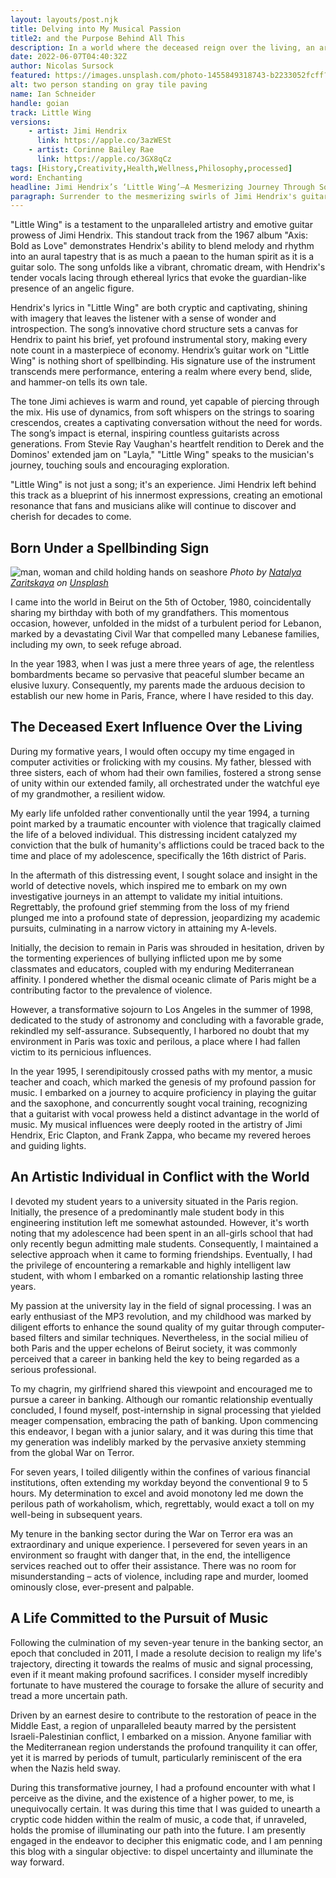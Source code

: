 ```yaml
---
layout: layouts/post.njk
title: Delving into My Musical Passion  
title2: and the Purpose Behind All This
description: In a world where the deceased reign over the living, an artist wages a musical war for freedom—where every note is a step towards liberation.
date: 2022-06-07T04:40:32Z
author: Nicolas Sursock
featured: https://images.unsplash.com/photo-1455849318743-b2233052fcff?q=80&fit=crop&ixlib=rb-4.0.3&ixid=M3wxMjA3fDB8MHxwaG90by1wYWdlfHx8fGVufDB8fHx8fA%3D%3D
alt: two person standing on gray tile paving
name: Ian Schneider
handle: goian
track: Little Wing
versions:
    - artist: Jimi Hendrix
      link: https://apple.co/3azWESt
    - artist: Corinne Bailey Rae
      link: https://apple.co/3GX8qCz
tags: [History,Creativity,Health,Wellness,Philosophy,processed]
word: Enchanting
headline: Jimi Hendrix’s ‘Little Wing’—A Mesmerizing Journey Through Sonic Beauty!
paragraph: Surrender to the mesmerizing swirls of Jimi Hendrix's guitar in "Little Wing," an auditory voyage that resonates with the deepest chords of the human spirit.
---
```


"Little Wing" is a testament to the unparalleled artistry and emotive guitar prowess of Jimi Hendrix. This standout track from the 1967 album "Axis: Bold as Love" demonstrates Hendrix's ability to blend melody and rhythm into an aural tapestry that is as much a paean to the human spirit as it is a guitar solo. The song unfolds like a vibrant, chromatic dream, with Hendrix's tender vocals lacing through ethereal lyrics that evoke the guardian-like presence of an angelic figure.

Hendrix's lyrics in "Little Wing" are both cryptic and captivating, shining with imagery that leaves the listener with a sense of wonder and introspection. The song’s innovative chord structure sets a canvas for Hendrix to paint his brief, yet profound instrumental story, making every note count in a masterpiece of economy. Hendrix’s guitar work on "Little Wing" is nothing short of spellbinding. His signature use of the instrument transcends mere performance, entering a realm where every bend, slide, and hammer-on tells its own tale. 

The tone Jimi achieves is warm and round, yet capable of piercing through the mix. His use of dynamics, from soft whispers on the strings to soaring crescendos, creates a captivating conversation without the need for words. The song’s impact is eternal, inspiring countless guitarists across generations. From Stevie Ray Vaughan's heartfelt rendition to Derek and the Dominos' extended jam on "Layla," "Little Wing" speaks to the musician's journey, touching souls and encouraging exploration.

"Little Wing" is not just a song; it's an experience. Jimi Hendrix left behind this track as a blueprint of his innermost expressions, creating an emotional resonance that fans and musicians alike will continue to discover and cherish for decades to come.

## Born Under a Spellbinding Sign

![man, woman and child holding hands on seashore](https://images.unsplash.com/photo-1475503572774-15a45e5d60b9?ixid=M3wzODQ3NjN8MHwxfHJhbmRvbXx8fHx8fHx8fDE2OTk4NzA2ODd8&ixlib=rb-4.0.3&auto=format&fit=crop&q=80)
*Photo by [Natalya Zaritskaya](https://unsplash.com/@goodmood77?utm_source=crackingdacode&utm_medium=referral) on [Unsplash](https://unsplash.com/?utm_source=crackingdacode&utm_medium=referral)*

I came into the world in Beirut on the 5th of October, 1980, coincidentally sharing my birthday with both of my grandfathers. This momentous occasion, however, unfolded in the midst of a turbulent period for Lebanon, marked by a devastating Civil War that compelled many Lebanese families, including my own, to seek refuge abroad.

In the year 1983, when I was just a mere three years of age, the relentless bombardments became so pervasive that peaceful slumber became an elusive luxury. Consequently, my parents made the arduous decision to establish our new home in Paris, France, where I have resided to this day.

## The Deceased Exert Influence Over the Living

<!-- <aside class="md:-mr-56 md:float-right w-full md:w-2/3 md:px-8">
  <img x-intersect.once="$el.src = $el.dataset.src" class="rounded-lg" alt="brown tree log" data-src="https://images.unsplash.com/photo-1476900164809-ff19b8ae5968?ixlib=rb-1.2.1&ixid=MnwxMjA3fDB8MHxwaG90by1wYWdlfHx8fGVufDB8fHx8&auto=format&fit=crop&q=80&w=800&h=600">
</aside> -->

During my formative years, I would often occupy my time engaged in computer activities or frolicking with my cousins. My father, blessed with three sisters, each of whom had their own families, fostered a strong sense of unity within our extended family, all orchestrated under the watchful eye of my grandmother, a resilient widow.

My early life unfolded rather conventionally until the year 1994, a turning point marked by a traumatic encounter with violence that tragically claimed the life of a beloved individual. This distressing incident catalyzed my conviction that the bulk of humanity's afflictions could be traced back to the time and place of my adolescence, specifically the 16th district of Paris.

In the aftermath of this distressing event, I sought solace and insight in the world of detective novels, which inspired me to embark on my own investigative journeys in an attempt to validate my initial intuitions. Regrettably, the profound grief stemming from the loss of my friend plunged me into a profound state of depression, jeopardizing my academic pursuits, culminating in a narrow victory in attaining my A-levels.

Initially, the decision to remain in Paris was shrouded in hesitation, driven by the tormenting experiences of bullying inflicted upon me by some classmates and educators, coupled with my enduring Mediterranean affinity. I pondered whether the dismal oceanic climate of Paris might be a contributing factor to the prevalence of violence.

However, a transformative sojourn to Los Angeles in the summer of 1998, dedicated to the study of astronomy and concluding with a favorable grade, rekindled my self-assurance. Subsequently, I harbored no doubt that my environment in Paris was toxic and perilous, a place where I had fallen victim to its pernicious influences.

In the year 1995, I serendipitously crossed paths with my mentor, a music teacher and coach, which marked the genesis of my profound passion for music. I embarked on a journey to acquire proficiency in playing the guitar and the saxophone, and concurrently sought vocal training, recognizing that a guitarist with vocal prowess held a distinct advantage in the world of music. My musical influences were deeply rooted in the artistry of Jimi Hendrix, Eric Clapton, and Frank Zappa, who became my revered heroes and guiding lights.

## An Artistic Individual in Conflict with the World

<!-- <aside class="md:-ml-56 md:float-left w-full md:w-2/3 md:px-8">
  <img x-intersect.once="$el.src = $el.dataset.src" class="rounded-lg" alt="clear glass candle holder" data-src="https://images.unsplash.com/photo-1472457974886-0ebcd59440cc?ixlib=rb-1.2.1&ixid=MnwxMjA3fDB8MHxwaG90by1wYWdlfHx8fGVufDB8fHx8&auto=format&fit=crop&q=80&w=800&h=600">
</aside> -->

I devoted my student years to a university situated in the Paris region. Initially, the presence of a predominantly male student body in this engineering institution left me somewhat astounded. However, it's worth noting that my adolescence had been spent in an all-girls school that had only recently begun admitting male students. Consequently, I maintained a selective approach when it came to forming friendships. Eventually, I had the privilege of encountering a remarkable and highly intelligent law student, with whom I embarked on a romantic relationship lasting three years.

My passion at the university lay in the field of signal processing. I was an early enthusiast of the MP3 revolution, and my childhood was marked by diligent efforts to enhance the sound quality of my guitar through computer-based filters and similar techniques. Nevertheless, in the social milieu of both Paris and the upper echelons of Beirut society, it was commonly perceived that a career in banking held the key to being regarded as a serious professional.

To my chagrin, my girlfriend shared this viewpoint and encouraged me to pursue a career in banking. Although our romantic relationship eventually concluded, I found myself, post-internship in signal processing that yielded meager compensation, embracing the path of banking. Upon commencing this endeavor, I began with a junior salary, and it was during this time that my generation was indelibly marked by the pervasive anxiety stemming from the global War on Terror.

For seven years, I toiled diligently within the confines of various financial institutions, often extending my workday beyond the conventional 9 to 5 hours. My determination to excel and avoid monotony led me down the perilous path of workaholism, which, regrettably, would exact a toll on my well-being in subsequent years.

My tenure in the banking sector during the War on Terror era was an extraordinary and unique experience. I persevered for seven years in an environment so fraught with danger that, in the end, the intelligence services reached out to offer their assistance. There was no room for misunderstanding – acts of violence, including rape and murder, loomed ominously close, ever-present and palpable.

## A Life Committed to the Pursuit of Music

<!-- <aside class="md:-mr-56 md:float-right w-full md:w-2/3 md:px-8">
  <img x-intersect.once="$el.src = $el.dataset.src" class="rounded-lg" alt="brown tree log" data-src="https://images.unsplash.com/photo-1487180144351-b8472da7d491?ixlib=rb-1.2.1&ixid=MnwxMjA3fDB8MHxwaG90by1wYWdlfHx8fGVufDB8fHx8&auto=format&fit=crop&q=80&w=800&h=600">
</aside> -->

Following the culmination of my seven-year tenure in the banking sector, an epoch that concluded in 2011, I made a resolute decision to realign my life's trajectory, directing it towards the realms of music and signal processing, even if it meant making profound sacrifices. I consider myself incredibly fortunate to have mustered the courage to forsake the allure of security and tread a more uncertain path.

Driven by an earnest desire to contribute to the restoration of peace in the Middle East, a region of unparalleled beauty marred by the persistent Israeli-Palestinian conflict, I embarked on a mission. Anyone familiar with the Mediterranean region understands the profound tranquility it can offer, yet it is marred by periods of tumult, particularly reminiscent of the era when the Nazis held sway.

During this transformative journey, I had a profound encounter with what I perceive as the divine, and the existence of a higher power, to me, is unequivocally certain. It was during this time that I was guided to unearth a cryptic code hidden within the realm of music, a code that, if unraveled, holds the promise of illuminating our path into the future. I am presently engaged in the endeavor to decipher this enigmatic code, and I am penning this blog with a singular objective: to dispel uncertainty and illuminate the way forward.

<!-- ```
[Intro]

[Verse 1]
Well she's walking, through the clouds
With a circus mind that's running round
Butterflies and zebras
And moonbeams
And-a, fairytales
That's all she ever thinks about
Riding with the wind


[Verse 2]
When I'm sad, she comes to me
With a thousand smiles she gives to me free
It's alright, she said, it's alright
Take anything you want from me
Anything, anything
Fly on, little wing

[Outro]
Yeah, yeah, yeah, yeah, little wing
``` -->
